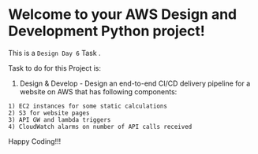 
# Welcome to your AWS Design and Development Python project!

This is a `Design Day 6` Task .



Task to do for this Project is:

1) Design & Develop - Design an end-to-end CI/CD delivery pipeline for a website on AWS that has following components:

```
1) EC2 instances for some static calculations
2) S3 for website pages
3) API GW and lambda triggers
4) CloudWatch alarms on number of API calls received

```

Happy Coding!!!
